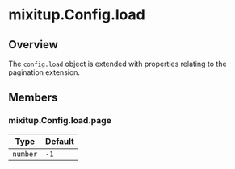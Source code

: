 # mixitup.Config.load

## Overview

The `config.load` object is extended with properties relating to the pagination extension.


## Members

### <a id="mixitup.Config.load#page">mixitup.Config.load.page</a>







|Type | Default
|---  | ---
|`number`| `-1`


